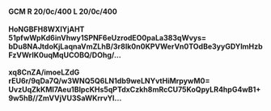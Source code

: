 #### GCM R 20/0c/400 L 20/0c/400
**HoNGBFH8WXlYjAHT**<br/>**51pfwWpKd6inVhwy1SPNF6eUzrodEO0paLa383qWvys=**<br/>**bDu8NAJtdoKjLaqnaVmZLhB/3r8lk0n0KPVWerVn0TOdBe3yyGDYImHzbFzVWrlK0uqMqUCOBQ/DOhg/...**<br/><br/>
**xq8CnZA/imoeLZdG**<br/>**rEU6r/9qDa7Q/w3WNQ5Q6LN1db9weLNYvtHiMrpywM0=**<br/>**UvzUqZkKMl7Aeu1BIpcKHs5qPTdxCzkh8mRcCU75KoQpyLR4hpG4wB1+9w5hB//ZmVVjVU3SaWKrrvYI...**